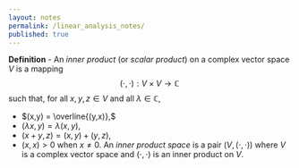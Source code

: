 ```yaml
---
layout: notes
permalink: /linear_analysis_notes/
published: true
---
```


**Definition** - An *inner product* (or *scalar product*) on a complex vector space $V$ is a mapping $$(\cdot, \cdot): V \times V \to \mathbb{C} $$
such that, for all $x, y, z \in V$ and all $\lambda \in \mathbb{C},$
* $(x,y) = \overline{(y,x)},$
* $(\lambda x,y) = \lambda(x,y),$
* $(x+y, z) = (x, y) + (y,z),$
* $(x,x) > 0$ when $x \neq 0.$
  An *inner product space* is a pair $(V, (\cdot, \cdot))$ where $V$ is a complex vector space and $(\cdot, \cdot)$ is an inner product on $V.$ 